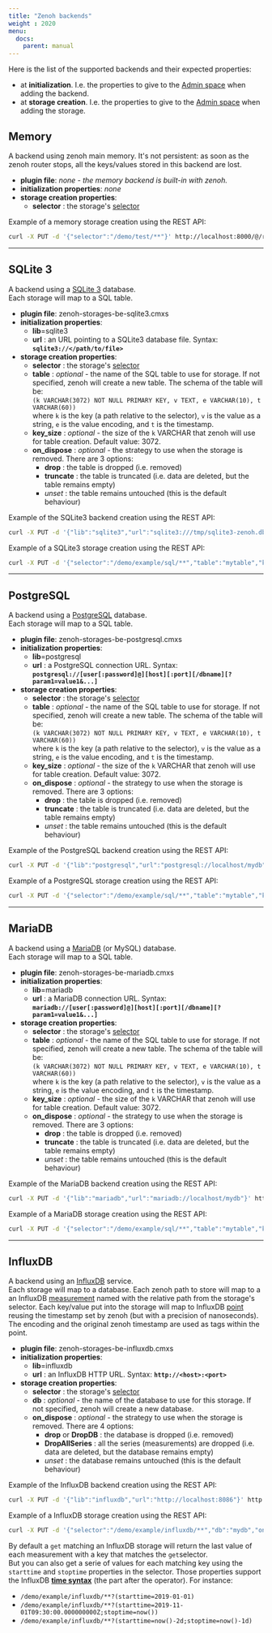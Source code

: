 ```yaml
---
title: "Zenoh backends"
weight : 2020
menu:
  docs:
    parent: manual
---
```


Here is the list of the supported backends and their expected properties:

 - at **initialization**. I.e. the properties to give to the [Admin space](../abstractions#admin-space) when adding the backend.
 - at **storage creation**. I.e. the properties to give to the [Admin space](../abstractions#admin-space) when adding the storage.

## Memory

A backend using zenoh main memory.
It's not persistent: as soon as the zenoh router stops, all the keys/values stored in this backend are lost.

- **plugin file**: *none - the memory backend is built-in with zenoh.*
- **initialization properties**: *none*
- **storage creation properties**:
  - **selector** : the storage's [selector](../abstractions#selector)

Example of a memory storage creation using the REST API:
```bash
curl -X PUT -d '{"selector":"/demo/test/**"}' http://localhost:8000/@/router/local/plugin/storages/backend/memory/storage/my-test
```

---
## SQLite 3

A backend using a [SQLite 3](https://www.sqlite.org) database.  
Each storage will map to a SQL table.

- **plugin file**: zenoh-storages-be-sqlite3.cmxs
- **initialization properties**:
  - **lib**=sqlite3
  - **url** : an URL pointing to a SQLite3 database file. Syntax: **`sqlite3://</path/to/file>`**
- **storage creation properties**:
  - **selector** : the storage's [selector](../abstractions#selector)
  - **table** : *optional* - the name of the SQL table to use for storage.
    If not specified, zenoh will create a new table.
    The schema of the table will be:  
        `(k VARCHAR(3072) NOT NULL PRIMARY KEY, v TEXT, e VARCHAR(10), t VARCHAR(60))`  
    where `k` is the key (a path relative to the selector), `v` is the value as a string, `e` is the value encoding,
    and `t` is the timestamp.
  - **key_size** : *optional* - the size of the `k` VARCHAR that zenoh will use for table creation. Default value: 3072.
  - **on_dispose** : *optional* - the strategy to use when the storage is removed. There are 3 options:
     - **drop** : the table is dropped (i.e. removed)
     - **truncate** : the table is truncated (i.e. data are deleted, but the table remains empty)
     - *unset* : the table remains untouched (this is the default behaviour)

Example of the SQLite3 backend creation using the REST API:
```bash
curl -X PUT -d '{"lib":"sqlite3","url":"sqlite3:///tmp/sqlite3-zenoh.db"}' http://localhost:8000/@/router/local/plugin/storages/backend/sqlite3
```
Example of a SQLite3 storage creation using the REST API:
```bash
curl -X PUT -d '{"selector":"/demo/example/sql/**","table":"mytable","key_size":"100","on_dispose":"truncate"}' http://localhost:8000/@/router/local/plugin/storages/backend/sqlite3/storage/mytable
```

---
## PostgreSQL

A backend using a [PostgreSQL](https://www.postgresql.org) database.  
Each storage will map to a SQL table.

- **plugin file**: zenoh-storages-be-postgresql.cmxs
- **initialization properties**:
  - **lib**=postgresql
  - **url** : a PostgreSQL connection URL. Syntax: **`postgresql://[user[:password]@][host][:port][/dbname][?param1=value1&...]`**
- **storage creation properties**:
  - **selector** : the storage's [selector](../abstractions#selector)
  - **table** : *optional* - the name of the SQL table to use for storage.
    If not specified, zenoh will create a new table.
    The schema of the table will be:  
        `(k VARCHAR(3072) NOT NULL PRIMARY KEY, v TEXT, e VARCHAR(10), t VARCHAR(60))`  
    where `k` is the key (a path relative to the selector), `v` is the value as a string, `e` is the value encoding,
    and `t` is the timestamp.
  - **key_size** : *optional* - the size of the `k` VARCHAR that zenoh will use for table creation. Default value: 3072.
  - **on_dispose** : *optional* - the strategy to use when the storage is removed. There are 3 options:
     - **drop** : the table is dropped (i.e. removed)
     - **truncate** : the table is truncated (i.e. data are deleted, but the table remains empty)
     - *unset* : the table remains untouched (this is the default behaviour)

Example of the PostgreSQL backend creation using the REST API:
```bash
curl -X PUT -d '{"lib":"postgresql","url":"postgresql://localhost/mydb"}' http://localhost:8000/@/router/local/plugin/storages/backend/psql
```
Example of a PostgreSQL storage creation using the REST API:
```bash
curl -X PUT -d '{"selector":"/demo/example/sql/**","table":"mytable","key_size":"100","on_dispose":"truncate"}' http://localhost:8000/@/router/local/plugin/storages/backend/psql/storage/mytable
```

---
## MariaDB

A backend using a [MariaDB](https://mariadb.org/) (or MySQL) database.  
Each storage will map to a SQL table.

- **plugin file**: zenoh-storages-be-mariadb.cmxs
- **initialization properties**:
  - **lib**=mariadb
  - **url** : a MariaDB connection URL. Syntax: **`mariadb://[user[:password]@][host][:port][/dbname][?param1=value1&...]`**
- **storage creation properties**:
  - **selector** : the storage's [selector](../abstractions#selector)
  - **table** : *optional* - the name of the SQL table to use for storage.
    If not specified, zenoh will create a new table.
    The schema of the table will be:  
        `(k VARCHAR(3072) NOT NULL PRIMARY KEY, v TEXT, e VARCHAR(10), t VARCHAR(60))`  
    where `k` is the key (a path relative to the selector), `v` is the value as a string, `e` is the value encoding,
    and `t` is the timestamp.
  - **key_size** : *optional* - the size of the `k` VARCHAR that zenoh will use for table creation. Default value: 3072.
  - **on_dispose** : *optional* - the strategy to use when the storage is removed. There are 3 options:
     - **drop** : the table is dropped (i.e. removed)
     - **truncate** : the table is truncated (i.e. data are deleted, but the table remains empty)
     - *unset* : the table remains untouched (this is the default behaviour)

Example of the MariaDB backend creation using the REST API:
```bash
curl -X PUT -d '{"lib":"mariadb","url":"mariadb://localhost/mydb"}' http://localhost:8000/@/router/local/plugin/storages/backend/mariadb
```
Example of a MariaDB storage creation using the REST API:
```bash
curl -X PUT -d '{"selector":"/demo/example/sql/**","table":"mytable","key_size":"100","on_dispose":"truncate"}' http://localhost:8000/@/router/local/plugin/storages/backend/mariadb/storage/mytable
```

---
## InfluxDB

A backend using an [InfluxDB](https://docs.influxdata.com/influxdb) service.  
Each storage will map to a database.
Each zenoh path to store will map to a an InfluxDB 
[measurement](https://docs.influxdata.com/influxdb/v1.7/concepts/key_concepts/#measurement)
named with the relative path from the storage's selector.
Each key/value put into the storage will map to InfluxDB
[point](https://docs.influxdata.com/influxdb/v1.7/concepts/key_concepts/#point) reusing the timestamp set by zenoh
(but with a precision of nanoseconds). The encoding and the original zenoh timestamp are used as tags within the point.

- **plugin file**: zenoh-storages-be-influxdb.cmxs
- **initialization properties**:
  - **lib**=influxdb
  - **url** : an InfluxDB HTTP URL. Syntax: **`http://<host>:<port>`**
- **storage creation properties**:
  - **selector** : the storage's [selector](../abstractions#selector)
  - **db** : *optional* - the name of the database to use for this storage.
    If not specified, zenoh will create a new database.
  - **on_dispose** : *optional* - the strategy to use when the storage is removed. There are 4 options:
     - **drop** or **DropDB** : the database is dropped (i.e. removed)
     - **DropAllSeries** : all the series (measurements) are dropped (i.e. data are deleted, but the database remains empty)
     - *unset* : the database remains untouched (this is the default behaviour)

Example of the InfluxDB backend creation using the REST API:
```bash
curl -X PUT -d '{"lib":"influxdb","url":"http://localhost:8086"}' http://localhost:8000/@/router/local/plugin/storages/backend/influxdb
```
Example of a InfluxDB storage creation using the REST API:
```bash
curl -X PUT -d '{"selector":"/demo/example/influxdb/**","db":"mydb","on_dispose":"DropAllSeries"}' http://localhost:8000/@/router/local/plugin/storages/backend/influxdb/storage/mydb
```

By default a `get` matching an InfluxDB storage will return the last value of each measurement with a key
that matches the `get`selector.  
But you can also get a serie of values for each matching key using the `starttime` and `stoptime` properties in the selector. Those properties support the InfluxDB **[time syntax](https://docs.influxdata.com/influxdb/v1.7/query_language/data_exploration/#time-syntax)** (the part after the operator).
For instance:

   - `/demo/example/influxdb/**?(starttime=2019-01-01)`
   - `/demo/example/influxdb/**?(starttime=2019-11-01T09:30:00.000000000Z;stoptime=now())`
   - `/demo/example/influxdb/**?(starttime=now()-2d;stoptime=now()-1d)`
